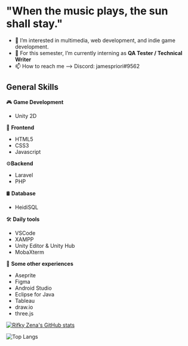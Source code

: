 # "When the music plays, the sun shall stay."

- 👀 I’m interested in multimedia, web development, and indie game development.
- 🌱 For this semester, I’m currently interning as **QA Tester / Technical Writer**
- 📫 How to reach me --> Discord: jamespriori#9562

## General Skills
🎮 **Game Development**
- Unity 2D

🌱 **Frontend**
- HTML5
- CSS3
- Javascript

⚙️**Backend**
- Laravel
- PHP

🛢️ **Database**
- HeidiSQL

🛠️ **Daily tools**
- VSCode
- XAMPP
- Unity Editor & Unity Hub
- MobaXterm

🤷 **Some other experiences**
- Aseprite
- Figma
- Android Studio
- Eclipse for Java
- Tableau
- draw.io
- three.js


[![Rifky Zena's GitHub stats](https://github-readme-stats.vercel.app/api?username=rifkyzena&theme=tokyonight)](https://github.com/rifkyzena/github-readme-stats)

![Top Langs](https://github-readme-stats.vercel.app/api/top-langs/?username=rifkyzena&theme=tokyonight)

<!---
rifkyzena1488/rifkyzena1488 is a ✨ special ✨ repository because its `README.md` (this file) appears on your GitHub profile.
You can click the Preview link to take a look at your changes.
--->
